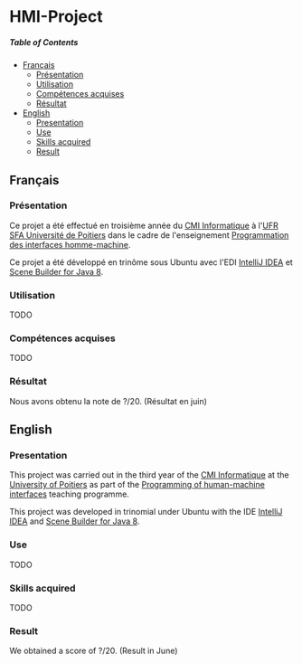 # HMI-Project

##### Table of Contents
* [Français](#fr)
  * [Présentation](#fr_pr)
  * [Utilisation](#fr_ut)
  * [Compétences acquises](#fr_cp)
  * [Résultat](#fr_rs)
* [English](#en)
  * [Presentation](#en_pr)
  * [Use](#en_u)
  * [Skills acquired](#en_sk)
  * [Result](#en_rs)

<a name="fr"/>

## Français

<a name="fr_pr"/>

### Présentation

Ce projet a été effectué en troisième année du [CMI Informatique](http://formations.univ-poitiers.fr/fr/index/autre-diplome-niveau-master-AM/autre-diplome-niveau-master-AM/cmi-informatique-JD2XQGVY.html) à l'[UFR SFA Université de Poitiers](https://sfa.univ-poitiers.fr/) dans le cadre de l'enseignement [Programmation des interfaces homme-machine](http://formations.univ-poitiers.fr/fr/index/autre-diplome-niveau-master-AM/autre-diplome-niveau-master-AM/cmi-informatique-JD2XQGVY/specialite-s5-JD2XSMB7/algorithmique-et-programmation-3-JB1YGKR9.html).

Ce projet a été développé en trinôme sous Ubuntu avec l'EDI [IntelliJ IDEA](https://www.jetbrains.com/fr-fr/idea/) et [Scene Builder for Java 8](https://gluonhq.com/products/scene-builder/).

<a name="fr_ut"/>

### Utilisation

TODO

<a name="fr_cp"/>

### Compétences acquises

TODO

<a name="fr_rs"/>

### Résultat

Nous avons obtenu la note de ?/20. (Résultat en juin)

<a name="en"/>

## English

<a name="en_pr"/>

### Presentation

This project was carried out in the third year of the [CMI Informatique](http://formations.univ-poitiers.fr/fr/index/autre-diplome-niveau-master-AM/autre-diplome-niveau-master-AM/cmi-informatique-JD2XQGVY.html) at the [University of Poitiers](https://www.univ-poitiers.fr/en/) as part of the [Programming of human-machine interfaces](http://formations.univ-poitiers.fr/fr/index/autre-diplome-niveau-master-AM/autre-diplome-niveau-master-AM/cmi-informatique-JD2XQGVY/specialite-s6-K5C7D86V/programmation-des-interfaces-homme-machine-JB1YHWWL.html) teaching programme.

This project was developed in trinomial under Ubuntu with the IDE [IntelliJ IDEA](https://www.jetbrains.com/idea/) and [Scene Builder for Java 8](https://gluonhq.com/products/scene-builder/).

<a name="en_u"/>

### Use

TODO

<a name="en_sk"/>

### Skills acquired

TODO

<a name="en_rs"/>

### Result

We obtained a score of ?/20. (Result in June)

